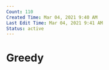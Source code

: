 ```yaml
---
Count: 110
Created Time: Mar 04, 2021 9:40 AM
Last Edit Time: Mar 04, 2021 9:41 AM
Status: active
---
```


# Greedy
